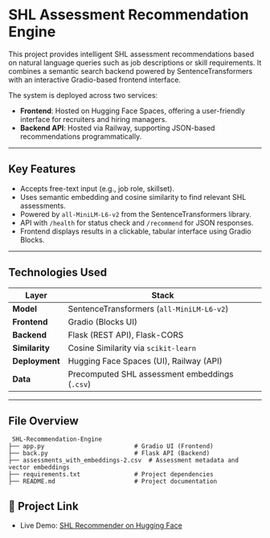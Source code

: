 # SHL Assessment  Recommendation Engine

This project provides intelligent SHL assessment recommendations based on natural language queries such as job descriptions or skill requirements. It combines a semantic search backend powered by SentenceTransformers with an interactive Gradio-based frontend interface.

The system is deployed across two services:
- **Frontend**: Hosted on Hugging Face Spaces, offering a user-friendly interface for recruiters and hiring managers.
- **Backend API**: Hosted via Railway, supporting JSON-based recommendations programmatically.

---

## Key Features

-  Accepts free-text input (e.g., job role, skillset).
-  Uses semantic embedding and cosine similarity to find relevant SHL assessments.
-  Powered by `all-MiniLM-L6-v2` from the SentenceTransformers library.
-  API with `/health` for status check and `/recommend` for JSON responses.
-  Frontend displays results in a clickable, tabular interface using Gradio Blocks.

---

## Technologies Used

| Layer       | Stack                                          |
|-------------|------------------------------------------------|
| **Model**   | SentenceTransformers (`all-MiniLM-L6-v2`)       |
| **Frontend**| Gradio (Blocks UI)                             |
| **Backend** | Flask (REST API), Flask-CORS                   |
| **Similarity** | Cosine Similarity via `scikit-learn`        |
| **Deployment** | Hugging Face Spaces (UI), Railway (API)    |
| **Data**    | Precomputed SHL assessment embeddings (`.csv`) |

---

## File Overview

```text
 SHL-Recommendation-Engine
├── app.py                         # Gradio UI (Frontend)
├── back.py                        # Flask API (Backend)
├── assessments_with_embeddings-2.csv  # Assessment metadata and vector embeddings
├── requirements.txt               # Project dependencies
├── README.md                      # Project documentation
```
## 🔗 Project Link

- Live Demo: [SHL Recommender on Hugging Face](https://huggingface.co/spaces/Lastinn/shl_recommendation_engine)
  

